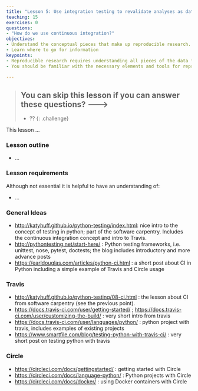 ```yaml
---
title: "Lesson 5: Use integration testing to revalidate analyses as data and software change"
teaching: 15
exercises: 0
questions:
- "How do we use continuous integration?"
objectives:
- Understand the conceptual pieces that make up reproducible research.
- Learn where to go for information
keypoints:
- Reproducible research requires understanding all pieces of the data flow
- You should be familiar with the necessary elements and tools for reproducible analysis.

---
```


> ## You can skip this lesson if you can answer these questions? --->
>
>  - ??
{: .challenge}

This lesson ...

### Lesson outline

- ... 

### Lesson requirements

Although not essential it is helpful to have an understanding of:
 
- ... 

### General Ideas

- http://katyhuff.github.io/python-testing/index.html: nice intro to the concept of testing in python; part of the software carpentry. Includes the continuous integration concept and intro to Travis.
- http://pythontesting.net/start-here/ : Python testing frameworks, i.e. unittest, nose, pytest, doctests; the blog includes introductory and more advance posts 
- https://earldouglas.com/articles/python-ci.html : a short post about CI in Python including a simple example of Travis and Circle usage   


### Travis

- http://katyhuff.github.io/python-testing/08-ci.html : the lesson about CI from software carpentry (see the previous point). 
- https://docs.travis-ci.com/user/getting-started/ ; https://docs.travis-ci.com/user/customizing-the-build/ : very short intro from travis
- https://docs.travis-ci.com/user/languages/python/ : python project with travis, includes examples of existing projects
- https://www.smartfile.com/blog/testing-python-with-travis-ci/ : very short post on testing python with travis

### Circle

- https://circleci.com/docs/gettingstarted/ : getting started with Circle
- https://circleci.com/docs/language-python/ : Python projects with Circle
- https://circleci.com/docs/docker/ : using Docker containers with Circle
